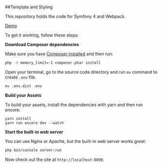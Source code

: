 ##Template and Styling

This repository holds the code for Symfony 4 and Webpack.

[Demo](https://damp-citadel-56736.herokuapp.com/)


To get it working, follow these steps:

**Download Composer dependencies**

Make sure you have [Composer installed](https://getcomposer.org/download/)
and then run:

```bash
php -d memory_limit=-1 composer.phar install
```

Open your terminal, go to the source code directory and run `mv` command to create `.env` file.
```bash
mv .env.dist .env
``` 

**Build your Assets**

To build your assets, install the dependencies with yarn and then
run encore:

```
yarn install
yarn run encore dev --watch
```

**Start the built-in web server**

You can use Nginx or Apache, but the built-in web server works
great:

```bash
php bin/console server:run
```

Now check out the site at `http://localhost:8000`.
